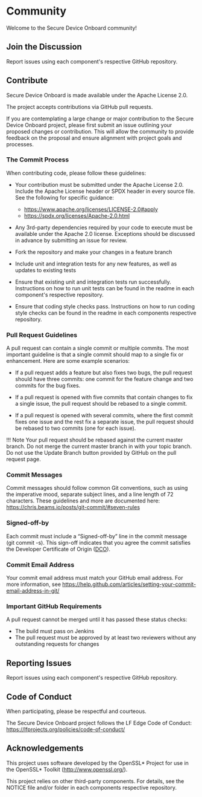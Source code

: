 # Community
Welcome to the Secure Device Onboard community!

## Join the Discussion

Report issues using each component's respective GitHub repository.

## Contribute

Secure Device Onboard is made available under the Apache License 2.0.

The project accepts contributions via GitHub pull requests.

If you are contemplating a large change or major contribution to the Secure Device Onboard project, please first submit an issue outlining your proposed changes or contribution. This will allow the community to provide feedback on the proposal and ensure alignment with project goals and processes.

### The Commit Process

 When contributing code, please follow these guidelines:

- Your contribution must be submitted under the Apache License 2.0. Include the Apache License header or SPDX header in every source file. See the following for specific guidance: 
    - <https://www.apache.org/licenses/LICENSE-2.0#apply>
    - <https://spdx.org/licenses/Apache-2.0.html>

- Any 3rd-party dependencies required by your code to execute must be available under the Apache 2.0 license. Exceptions should be discussed in advance by submitting an issue for review.

- Fork the repository and make your changes in a feature branch

- Include unit and integration tests for any new features, as well as updates to existing tests

- Ensure that existing unit and integration tests run successfully. Instructions on how to run unit tests can be found in the readme in each component's respective repository.

- Ensure that coding style checks pass. Instructions on how to run coding style checks can be found in the readme in each components respective repository.

### Pull Request Guidelines

A pull request can contain a single commit or multiple commits. The most important guideline is that a single commit should map to a single fix or enhancement. Here are some example scenarios:

- If a pull request adds a feature but also fixes two bugs, the pull request should have three commits: one commit for the feature change and two commits for the bug fixes.

- If a pull request is opened with five commits that contain changes to fix a single issue, the pull request should be rebased to a single commit.

- If a pull request is opened with several commits, where the first commit fixes one issue and the rest fix a separate issue, the pull request should be rebased to two commits (one for each issue).


!!! Note
    Your pull request should be rebased against the current master branch. Do not merge the current master branch in with your topic branch. Do not use the Update Branch button provided by GitHub on the pull request page.

### Commit Messages

Commit messages should follow common Git conventions, such as using the imperative mood, separate subject lines, and a line length of 72 characters. These guidelines and more are documented here: <https://chris.beams.io/posts/git-commit/#seven-rules>

### Signed-off-by

Each commit must include a “Signed-off-by” line in the commit message (git commit -s). This sign-off indicates that you agree the commit satisfies the Developer Certificate of Origin ([DCO](https://developercertificate.org/)).

### Commit Email Address

Your commit email address must match your GitHub email address. For more information, see <https://help.github.com/articles/setting-your-commit-email-address-in-git/>

### Important GitHub Requirements

A pull request cannot be merged until it has passed these status checks:

- The build must pass on Jenkins
- The pull request must be approved by at least two reviewers without any outstanding requests for changes

## Reporting Issues

Report issues using each component's respective GitHub repository.

## Code of Conduct

When participating, please be respectful and courteous.

The Secure Device Onboard project follows the LF Edge Code of Conduct: <https://lfprojects.org/policies/code-of-conduct/>

## Acknowledgements
This project uses software developed by the OpenSSL* Project for use in the OpenSSL\* Toolkit (<http://www.openssl.org/>).

This project relies on other third-party components. For details, see the NOTICE file and/or folder in each components respective repository.

